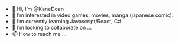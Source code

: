 - 👋 Hi, I’m @KaneDoan
- 👀 I’m interested in video games, movies, manga (japanese comic).
- 🌱 I’m currently learning Javascript/React, C#.
- 💞️ I’m looking to collaborate on ...
- 📫 How to reach me ...

<!---
KaneDoan/KaneDoan is a ✨ special ✨ repository because its `README.md` (this file) appears on your GitHub profile.
You can click the Preview link to take a look at your changes.
--->
